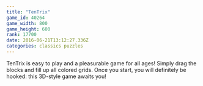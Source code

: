 ```yaml
---
title: "TenTrix"
game_id: 40264
game_width: 800
game_height: 600
rank: 17700
date: 2016-06-21T13:12:27.336Z
categories: classics puzzles
---
```

TenTrix is easy to play and a pleasurable game for all ages! Simply drag the blocks and fill up all colored grids. Once you start, you will definitely be hooked: this 3D-style game awaits you!